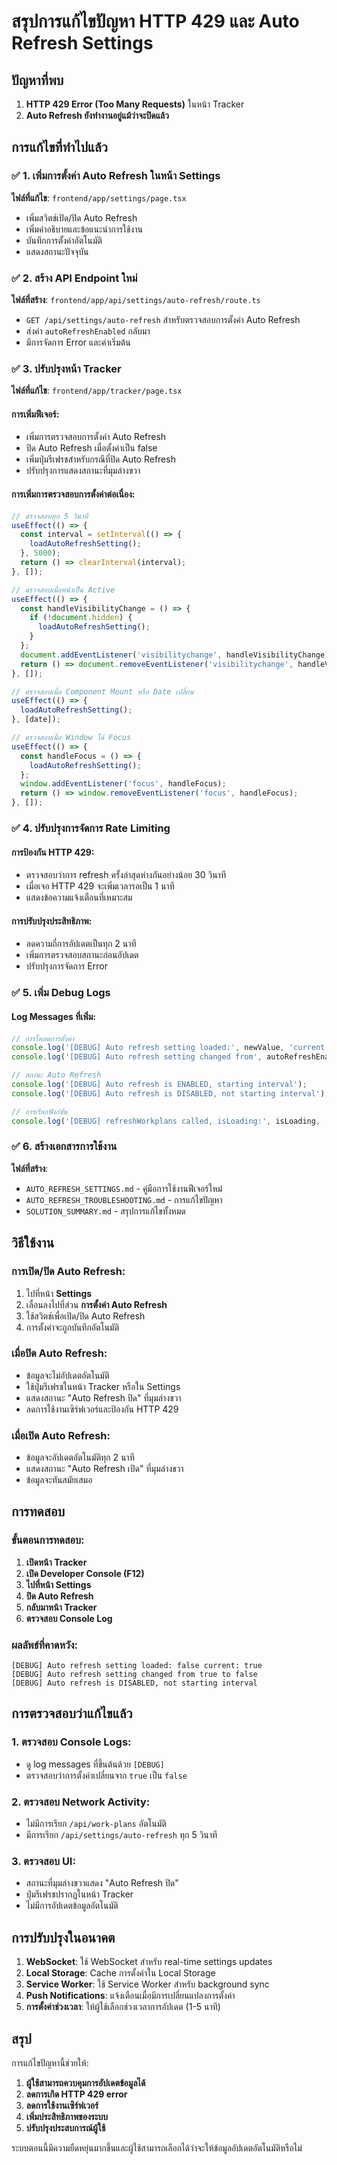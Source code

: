 # สรุปการแก้ไขปัญหา HTTP 429 และ Auto Refresh Settings

## ปัญหาที่พบ

1. **HTTP 429 Error (Too Many Requests)** ในหน้า Tracker
2. **Auto Refresh ยังทำงานอยู่แม้ว่าจะปิดแล้ว**

## การแก้ไขที่ทำไปแล้ว

### ✅ 1. เพิ่มการตั้งค่า Auto Refresh ในหน้า Settings

**ไฟล์ที่แก้ไข**: `frontend/app/settings/page.tsx`

- เพิ่มสวิตช์เปิด/ปิด Auto Refresh
- เพิ่มคำอธิบายและข้อแนะนำการใช้งาน
- บันทึกการตั้งค่าอัตโนมัติ
- แสดงสถานะปัจจุบัน

### ✅ 2. สร้าง API Endpoint ใหม่

**ไฟล์ที่สร้าง**: `frontend/app/api/settings/auto-refresh/route.ts`

- `GET /api/settings/auto-refresh` สำหรับตรวจสอบการตั้งค่า Auto Refresh
- ส่งค่า `autoRefreshEnabled` กลับมา
- มีการจัดการ Error และค่าเริ่มต้น

### ✅ 3. ปรับปรุงหน้า Tracker

**ไฟล์ที่แก้ไข**: `frontend/app/tracker/page.tsx`

#### การเพิ่มฟีเจอร์:
- เพิ่มการตรวจสอบการตั้งค่า Auto Refresh
- ปิด Auto Refresh เมื่อตั้งค่าเป็น false
- เพิ่มปุ่มรีเฟรชสำหรับกรณีที่ปิด Auto Refresh
- ปรับปรุงการแสดงสถานะที่มุมล่างขวา

#### การเพิ่มการตรวจสอบการตั้งค่าต่อเนื่อง:
```typescript
// ตรวจสอบทุก 5 วินาที
useEffect(() => {
  const interval = setInterval(() => {
    loadAutoRefreshSetting();
  }, 5000);
  return () => clearInterval(interval);
}, []);

// ตรวจสอบเมื่อหน้าเป็น Active
useEffect(() => {
  const handleVisibilityChange = () => {
    if (!document.hidden) {
      loadAutoRefreshSetting();
    }
  };
  document.addEventListener('visibilitychange', handleVisibilityChange);
  return () => document.removeEventListener('visibilitychange', handleVisibilityChange);
}, []);

// ตรวจสอบเมื่อ Component Mount หรือ Date เปลี่ยน
useEffect(() => {
  loadAutoRefreshSetting();
}, [date]);

// ตรวจสอบเมื่อ Window ได้ Focus
useEffect(() => {
  const handleFocus = () => {
    loadAutoRefreshSetting();
  };
  window.addEventListener('focus', handleFocus);
  return () => window.removeEventListener('focus', handleFocus);
}, []);
```

### ✅ 4. ปรับปรุงการจัดการ Rate Limiting

#### การป้องกัน HTTP 429:
- ตรวจสอบว่าการ refresh ครั้งล่าสุดห่างกันอย่างน้อย 30 วินาที
- เมื่อเจอ HTTP 429 จะเพิ่มเวลารอเป็น 1 นาที
- แสดงข้อความแจ้งเตือนที่เหมาะสม

#### การปรับปรุงประสิทธิภาพ:
- ลดความถี่การอัปเดตเป็นทุก 2 นาที
- เพิ่มการตรวจสอบสถานะก่อนอัปเดต
- ปรับปรุงการจัดการ Error

### ✅ 5. เพิ่ม Debug Logs

#### Log Messages ที่เพิ่ม:
```typescript
// การโหลดการตั้งค่า
console.log('[DEBUG] Auto refresh setting loaded:', newValue, 'current:', autoRefreshEnabled);
console.log('[DEBUG] Auto refresh setting changed from', autoRefreshEnabled, 'to', newValue);

// สถานะ Auto Refresh
console.log('[DEBUG] Auto refresh is ENABLED, starting interval');
console.log('[DEBUG] Auto refresh is DISABLED, not starting interval');

// การเรียกฟังก์ชัน
console.log('[DEBUG] refreshWorkplans called, isLoading:', isLoading, 'isAutoRefreshing:', isAutoRefreshing);
```

### ✅ 6. สร้างเอกสารการใช้งาน

**ไฟล์ที่สร้าง**:
- `AUTO_REFRESH_SETTINGS.md` - คู่มือการใช้งานฟีเจอร์ใหม่
- `AUTO_REFRESH_TROUBLESHOOTING.md` - การแก้ไขปัญหา
- `SOLUTION_SUMMARY.md` - สรุปการแก้ไขทั้งหมด

## วิธีใช้งาน

### การเปิด/ปิด Auto Refresh:

1. ไปที่หน้า **Settings**
2. เลื่อนลงไปที่ส่วน **การตั้งค่า Auto Refresh**
3. ใช้สวิตช์เพื่อเปิด/ปิด Auto Refresh
4. การตั้งค่าจะถูกบันทึกอัตโนมัติ

### เมื่อปิด Auto Refresh:

- ข้อมูลจะไม่อัปเดตอัตโนมัติ
- ใช้ปุ่มรีเฟรชในหน้า Tracker หรือใน Settings
- แสดงสถานะ "Auto Refresh ปิด" ที่มุมล่างขวา
- ลดการใช้งานเซิร์ฟเวอร์และป้องกัน HTTP 429

### เมื่อเปิด Auto Refresh:

- ข้อมูลจะอัปเดตอัตโนมัติทุก 2 นาที
- แสดงสถานะ "Auto Refresh เปิด" ที่มุมล่างขวา
- ข้อมูลจะทันสมัยเสมอ

## การทดสอบ

### ขั้นตอนการทดสอบ:

1. **เปิดหน้า Tracker**
2. **เปิด Developer Console (F12)**
3. **ไปที่หน้า Settings**
4. **ปิด Auto Refresh**
5. **กลับมาหน้า Tracker**
6. **ตรวจสอบ Console Log**

### ผลลัพธ์ที่คาดหวัง:

```
[DEBUG] Auto refresh setting loaded: false current: true
[DEBUG] Auto refresh setting changed from true to false
[DEBUG] Auto refresh is DISABLED, not starting interval
```

## การตรวจสอบว่าแก้ไขแล้ว

### 1. ตรวจสอบ Console Logs:
- ดู log messages ที่ขึ้นต้นด้วย `[DEBUG]`
- ตรวจสอบว่าการตั้งค่าเปลี่ยนจาก `true` เป็น `false`

### 2. ตรวจสอบ Network Activity:
- ไม่มีการเรียก `/api/work-plans` อัตโนมัติ
- มีการเรียก `/api/settings/auto-refresh` ทุก 5 วินาที

### 3. ตรวจสอบ UI:
- สถานะที่มุมล่างขวาแสดง "Auto Refresh ปิด"
- ปุ่มรีเฟรชปรากฏในหน้า Tracker
- ไม่มีการอัปเดตข้อมูลอัตโนมัติ

## การปรับปรุงในอนาคต

1. **WebSocket**: ใช้ WebSocket สำหรับ real-time settings updates
2. **Local Storage**: Cache การตั้งค่าใน Local Storage
3. **Service Worker**: ใช้ Service Worker สำหรับ background sync
4. **Push Notifications**: แจ้งเตือนเมื่อมีการเปลี่ยนแปลงการตั้งค่า
5. **การตั้งค่าช่วงเวลา**: ให้ผู้ใช้เลือกช่วงเวลาการอัปเดต (1-5 นาที)

## สรุป

การแก้ไขปัญหานี้ช่วยให้:

1. **ผู้ใช้สามารถควบคุมการอัปเดตข้อมูลได้**
2. **ลดการเกิด HTTP 429 error**
3. **ลดการใช้งานเซิร์ฟเวอร์**
4. **เพิ่มประสิทธิภาพของระบบ**
5. **ปรับปรุงประสบการณ์ผู้ใช้**

ระบบตอนนี้มีความยืดหยุ่นมากขึ้นและผู้ใช้สามารถเลือกได้ว่าจะให้ข้อมูลอัปเดตอัตโนมัติหรือไม่
